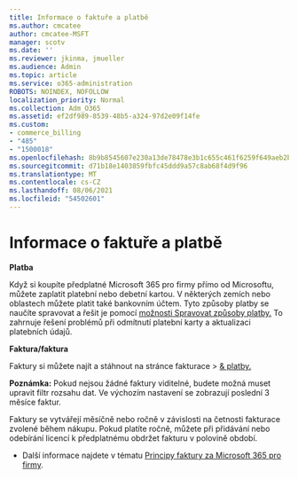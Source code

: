 ```yaml
---
title: Informace o faktuře a platbě
ms.author: cmcatee
author: cmcatee-MSFT
manager: scotv
ms.date: ''
ms.reviewer: jkinma, jmueller
ms.audience: Admin
ms.topic: article
ms.service: o365-administration
ROBOTS: NOINDEX, NOFOLLOW
localization_priority: Normal
ms.collection: Adm_O365
ms.assetid: ef2df989-8539-48b5-a324-97d2e09f14fe
ms.custom:
- commerce_billing
- "485"
- "1500018"
ms.openlocfilehash: 8b9b8545607e230a13de78478e3b1c655c461f6259f649aeb2b369d94d2697aa
ms.sourcegitcommit: d71b18e1403859fbfc45ddd9a57c8ab68f4d9f96
ms.translationtype: MT
ms.contentlocale: cs-CZ
ms.lasthandoff: 08/06/2021
ms.locfileid: "54502601"
---
```

# <a name="invoice-and-payment-information"></a>Informace o faktuře a platbě

**Platba**

Když si koupíte předplatné Microsoft 365 pro firmy přímo od Microsoftu, můžete zaplatit platební nebo debetní kartou.  V některých zemích nebo oblastech můžete platit také bankovním účtem.  Tyto způsoby platby se naučíte spravovat a řešit je pomocí [možnosti Spravovat způsoby platby.](/microsoft-365/commerce/billing-and-payments/manage-payment-methods) To zahrnuje řešení problémů při odmítnutí platební karty a aktualizaci platebních údajů.

**Faktura/faktura**

Faktury si můžete najít a stáhnout na stránce fakturace  >  [& platby.](https://go.microsoft.com/fwlink/p/?linkid=848039)  

**Poznámka:** Pokud nejsou žádné faktury viditelné, budete možná muset upravit filtr rozsahu dat.  Ve výchozím nastavení se zobrazují poslední 3 měsíce faktur.

Faktury se vytvářejí měsíčně nebo ročně v závislosti na četnosti fakturace zvolené během nákupu.  Pokud platíte ročně, můžete při přidávání nebo odebírání licencí k předplatnému obdržet fakturu v polovině období.

- Další informace najdete v tématu [Principy faktury za Microsoft 365 pro firmy](/microsoft-365/commerce/billing-and-payments/understand-your-invoice2).